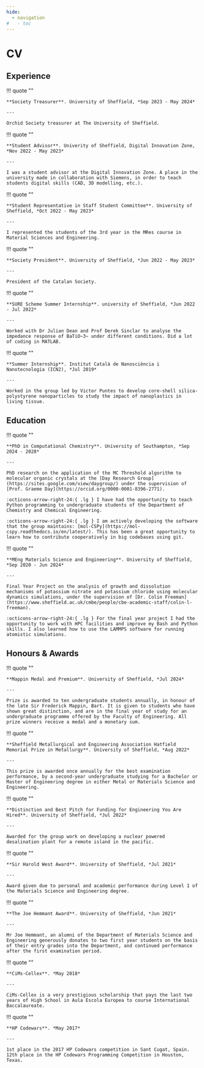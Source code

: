 ```yaml
---
hide:
  - navigation
#   - toc
---
```


# CV

## Experience

!!! quote ""

    **Society Treasurer**. University of Sheffield, *Sep 2023 - May 2024*

    ---

    Orchid Society treasurer at The University of Sheffield.

!!! quote ""

    **Student Advisor**. Univerity of Sheffield, Digital Innovation Zone, *Nov 2022 - May 2023*

    ---

    I was a student advisor at the Digital Innovation Zone. A place in the university made in collaboration with Siemens, in order to teach students digital skills (CAD, 3D modelling, etc.).

!!! quote ""

    **Student Representative in Staff Student Committee**. University of Sheffield, *Oct 2022 - May 2023*

    ---

    I represented the students of the 3rd year in the MRes course in Material Sciences and Engineering.

!!! quote ""

    **Society President**. University of Sheffield, *Jun 2022 - May 2023*

    ---

    President of the Catalan Society.

!!! quote ""

    **SURE Scheme Summer Internship**. university of Sheffield, *Jun 2022 - Jul 2022*

    ---

    Worked with Dr Julian Dean and Prof Derek Sinclar to analyse the impedance response of BaTiO~3~ under different conditions. Did a lot of coding in MATLAB.

!!! quote ""

    **Summer Internship**. Institut Català de Nanosciència i Nanotecnologia (ICN2), *Jul 2019*

    ---

    Worked in the group led by Victor Puntes to develop core-shell silica-polystyrene nanoparticles to study the impact of nanoplastics in living tissue.

## Education

!!! quote ""

    **PhD in Computational Chemistry**. University of Southampton, *Sep 2024 - 2028*

    ---

    PhD research on the application of the MC Threshold algorithm to molecular organic crystals at the [Day Research Group](https://sites.google.com/view/daygroup/) under the supervision of [Prof. Graeme Day](https://orcid.org/0000-0001-8396-2771).

    :octicons-arrow-right-24:{ .lg } I have had the opportunity to teach Python programming to undergraduate students of the Department of Chemistry and Chemical Engineering.

    :octicons-arrow-right-24:{ .lg } I am actively developing the software that the group maintains: [mol-CSPy](https://mol-cspy.readthedocs.io/en/latest/). This has been a great opportunity to learn how to contribute cooperatively in big codebases using git.

!!! quote ""

    **MEng Materials Science and Engineering**. University of Sheffield, *Sep 2020 - Jun 2024*

    ---

    Final Year Project on the analysis of growth and dissolution mechanisms of potassium nitrate and potassium chloride using molecular dynamics simulations, under the supervision of [Dr. Colin Freeman](https://www.sheffield.ac.uk/cmbe/people/cbe-academic-staff/colin-l-freeman).

    :octicons-arrow-right-24:{ .lg } For the final year project I had the opportunity to work with HPC facilities and improve my Bash and Python skills. I also learned how to use the LAMMPS software for running atomistic simulations.

## Honours & Awards

!!! quote ""

    **Mappin Medal and Premium**. University of Sheffield, *Jul 2024*

    ---

    Prize is awarded to ten undergraduate students annually, in honour of the late Sir Frederick Mappin, Bart. It is given to students who have shown great distinction, and are in the final year of study for an undergraduate programme offered by the Faculty of Engineering. All prize winners receive a medal and a monetary sum.

!!! quote ""

    **Sheffield Metallurgical and Engineering Association Hatfield Memorial Prize in Metallurgy**. University of Sheffield, *Aug 2022*

    ---

    This prize is awarded once annually for the best examination performance, by a second-year undergraduate studying for a Bachelor or Master of Engineering degree in either Metal or Materials Science and Engineering.

!!! quote ""

    **Distinction and Best Pitch for Funding for Engineering You Are Hired**. University of Sheffield, *Jul 2022*

    ---

    Awarded for the group work on developing a nuclear powered desalination plant for a remote island in the pacific.

!!! quote ""

    **Sir Harold West Award**. University of Sheffield, *Jul 2021*

    ---

    Award given due to personal and academic performance during Level 1 of the Materials Science and Engineering degree.

!!! quote ""

    **The Joe Hemmant Award**. University of Sheffield, *Jun 2021*

    ---

    Mr Joe Hemmant, an alumni of the Department of Materials Science and Engineering generously donates to two first year students on the basis of their entry grades into the Department, and continued performance after the first examination period.

!!! quote ""

    **CiMs-Cellex**. *May 2018*

    ---

    CiMs-Cellex is a very prestigious scholarship that pays the last two years of High School in Aula Escola Europea to course International Baccalaureate.

!!! quote ""

    **HP Codewars**. *May 2017*

    ---

    1st place in the 2017 HP Codewars competition in Sant Cugat, Spain. 12th place in the HP Codewars Programming Competition in Houston, Texas.
